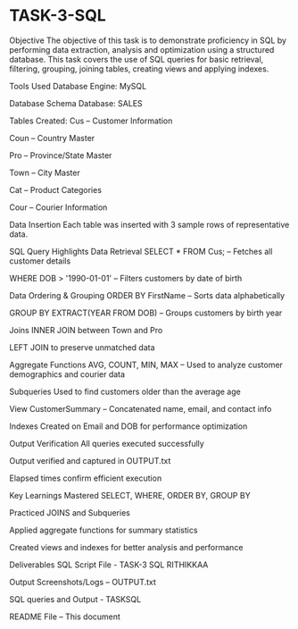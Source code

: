 # TASK-3-SQL

Objective
The objective of this task is to demonstrate proficiency in SQL by performing data extraction, analysis and optimization using a structured database. This task covers the use of SQL queries for basic retrieval, filtering, grouping, joining tables, creating views and applying indexes.

Tools Used
Database Engine: MySQL 

Database Schema
Database: SALES

Tables Created:
Cus – Customer Information

Coun – Country Master

Pro – Province/State Master

Town – City Master

Cat – Product Categories

Cour – Courier Information

Data Insertion
Each table was inserted with 3 sample rows of representative data.

SQL Query Highlights
Data Retrieval
SELECT * FROM Cus; – Fetches all customer details

WHERE DOB > '1990-01-01' – Filters customers by date of birth

Data Ordering & Grouping
ORDER BY FirstName – Sorts data alphabetically

GROUP BY EXTRACT(YEAR FROM DOB) – Groups customers by birth year

Joins
INNER JOIN between Town and Pro

LEFT JOIN to preserve unmatched data

Aggregate Functions
AVG, COUNT, MIN, MAX – Used to analyze customer demographics and courier data

Subqueries
Used to find customers older than the average age

View
CustomerSummary – Concatenated name, email, and contact info

Indexes
Created on Email and DOB for performance optimization

Output Verification
All queries executed successfully

Output verified and captured in OUTPUT.txt

Elapsed times confirm efficient execution

Key Learnings
Mastered SELECT, WHERE, ORDER BY, GROUP BY

Practiced JOINS and Subqueries

Applied aggregate functions for summary statistics

Created views and indexes for better analysis and performance

Deliverables
SQL Script File - TASK-3 SQL RITHIKKAA

Output Screenshots/Logs – OUTPUT.txt

SQL queries and Output - TASKSQL

README File – This document

